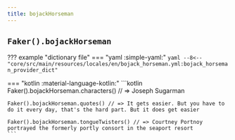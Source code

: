 ```yaml
---
title: bojackHorseman
---
```


## `Faker().bojackHorseman`

??? example "dictionary file"
    === "yaml :simple-yaml:"
        ```yaml
        --8<-- "core/src/main/resources/locales/en/bojack_horseman.yml:bojack_horseman_provider_dict"
        ```

=== "kotlin :material-language-kotlin:"
    ```kotlin
    Faker().bojackHorseman.characters() // => Joseph Sugarman

    Faker().bojackHorseman.quotes() // => It gets easier. But you have to do it every day, that's the hard part. But it does get easier

    Faker().bojackHorseman.tongueTwisters() // => Courtney Portnoy portrayed the formerly portly consort in the seaport resort
    ```
